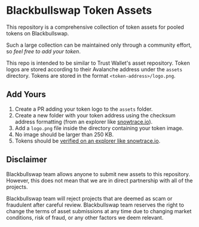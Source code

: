 # Blackbullswap Token Assets

This repository is a comprehensive collection of token assets for pooled tokens on Blackbullswap.

Such a large collection can be maintained only through a community effort, so _feel free to add your token_.

This repo is intended to be similar to Trust Wallet's asset repository. Token logos are stored according to their Avalanche address under the `assets` directory. Tokens are stored in the format `<token-address>/logo.png`.

## Add Yours
1. Create a PR adding your token logo to the `assets` folder.
2. Create a new folder with your token address using the checksum address formatting (from an explorer like [snowtrace.io](https://snowtrace.io)).
3. Add a `logo.png` file inside the directory containing your token image.
4. No image should be larger than 250 KB.
5. Tokens should be [verified on an explorer like snowtrace.io](https://snowtrace.io/verifyContract).

## Disclaimer
Blackbullswap team allows anyone to submit new assets to this repository. However, this does not mean that we are in direct partnership with all of the projects.

Blackbullswap team will reject projects that are deemed as scam or fraudulent after careful review. Blackbullswap team reserves the right to change the terms of asset submissions at any time due to changing market conditions, risk of fraud, or any other factors we deem relevant.
